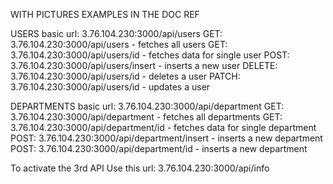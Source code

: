 
WITH PICTURES EXAMPLES IN THE DOC REF

USERS basic url: 3.76.104.230:3000/api/users
    GET: 3.76.104.230:3000/api/users - fetches all users
    GET: 3.76.104.230:3000/api/users/id - fetches data for single user
    POST: 3.76.104.230:3000/api/users/insert - inserts a new user
    DELETE: 3.76.104.230:3000/api/users/id - deletes a user
    PATCH: 3.76.104.230:3000/api/users/id - updates a user

DEPARTMENTS basic url: 3.76.104.230:3000/api/department
    GET: 3.76.104.230:3000/api/department - fetches all departments
    GET: 3.76.104.230:3000/api/department/id - fetches data for single department
    POST: 3.76.104.230:3000/api/department/insert - inserts a new department
    POST: 3.76.104.230:3000/api/department/id - inserts a new department


To activate the 3rd API 
Use this url: 3.76.104.230:3000/api/info

